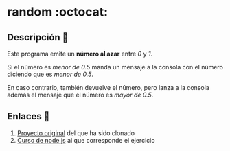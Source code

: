 # random :octocat:

## Descripción :newspaper:

Este programa emite un **número al azar** entre *0* y *1*.

Si el número es *menor de 0.5* manda un mensaje a la consola con el número diciendo que es *menor de 0.5*.

En caso contrario, también devuelve el número, pero lanza a la consola además el mensaje que el número es *mayor de 0.5*.

## Enlaces :paperclip:

1. [Proyecto original](https://github.com/jquemada/random) del que ha sido clonado
2. [Curso de node.js](https://www.miriadax.net/web/javascript-node-js) al que corresponde el ejercicio
